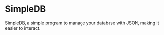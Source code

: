 # SimpleDB
SimpleDB, a simple program to manage your database with JSON, making it easier to interact.
